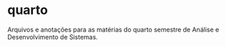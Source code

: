 # quarto
Arquivos e anotações para as matérias do quarto semestre de Análise e Desenvolvimento de Sistemas.
